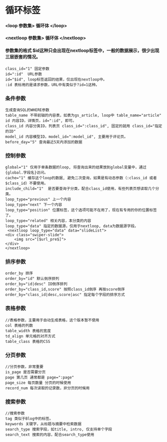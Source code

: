 # 循环标签

#### \<loop 参数集> 循环体 \</loop>
#### \<nextloop 参数集> 循环体 \</nextloop>

#### 参数集的格式   $id这种只会出现在nextloop标签中，一般的数据展示，很少出现三层嵌套的情况。
```
class_id="1" 固定参数
id=":id"  URL参数
id="$id", loop标签返回的结果，仅出现在nextloop中。
:id 表标用的是请求参数，URL中有类似于?id=1这种。
```

### 条件参数
```
生成查询SQL的WHERE参数
table_name 不带前辍的内容表，如表为gs_article, loop中 table_name="article"
id 内容ID，详情页，id=":id", 即可。
class_id 内容分类ID，列表页 class_id=":class_id", 固定的就用 class_id="指定的ID"
model_id 内容模型ID，model_id=":model_id", 主要用于评论页。
before_day="5" 查询最近5天内添加的数据 
```

### 控制参数
```
global="1" 仅用于单条数据的loop, 将查询出来的结果放到global变量中，通过{global.字段名}访问。
cache="1" 缓存这个loop的数据, 避免二次查询，如果是有动态参数（:class_id 或者 $class_id）不要使用。
include_child="1"  是否要查询子分类，配合class_id使用，有些列表页想读取几个分类。 
loop_type="previous" 上一个内容
loop_type="next" 下一个内容
loop_type="position" 位置标签，这个选项可能不在用了，现在有专用的你的位置标签了。
loop_type="related" 相关内容，本分类的内容
loop_type="data" 指定的数据源，仅用于nextloop, data为数据源字段。
 <nextloop loop_type="data" data="slideList">
<div class="swiper-slide">
    <img src="[$url_pre$]">
</div>
</nextloop>
```

### 排序参数
```
order_by 排序 
order_by="id" 默认倒序排列
order_by="id|desc" ID倒序排列
order_by="class_id,score" 按照class_id倒序 再按score倒序
order_by="class_id|desc,score|asc" 指定每个字段的排序方式
```


### 表格参数
```
//表格参数，主要用于自动生成表格，这个版本暂不使用
col 表格的列数
table_width 表格的宽度
td_align 单元格的对齐方式
table_class 表格的CSS
```
### 分页参数
```
//分页参数，非常重要
is_page 是否需要分页
page 第几页 通常都是 page=":page"
page_size 每页数量 分页的时候使用
record_num 每次读取的记录数，非分页的时候用
```

### 搜索参数
```
//搜索参数
tag 类似于Blog中的标签。
keywords 关键字，从标题与摘要中检索数据
search_type 搜索字段，如title, intro, 仅支持单个字段
search_text 搜索的内容，配合search_type使用
```
